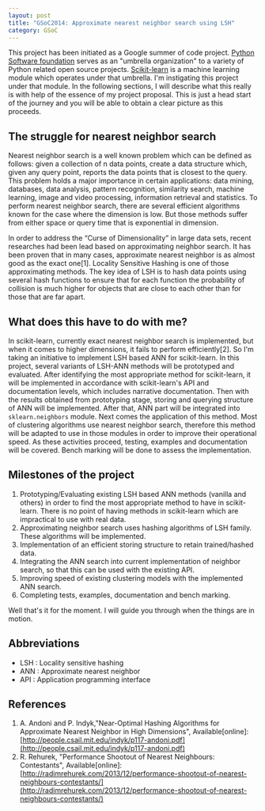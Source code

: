 ```yaml
---
layout: post
title: "GSoC2014: Approximate nearest neighbor search using LSH"
category: GSoC
---
```


This project has been initiated as a Google summer of code project. [Python Software foundation](https://www.python.org/) serves as an "umbrella organization" to a variety of Python related open source projects. [Scikit-learn](http://scikit-learn.org/stable/index.html) is a machine learning module which operates under that umbrella. I'm instigating this project under that module. In the following sections, I will describe what this really is with help of the essence of my project proposal. This is just a head start of the journey and you will be able to obtain a clear picture as this proceeds.

## The struggle for nearest neighbor search
Nearest neighbor search is a well known problem which can be defined as follows: given a collection of n data points, create a data structure which, given any query point, reports the data points that is closest to the query. This problem holds a major importance in certain applications: data mining, databases, data analysis, pattern recognition, similarity search, machine learning, image and video processing, information retrieval and statistics. To perform nearest neighbor search, there are several efficient algorithms known for the case where the dimension is low. But those methods suffer from either space or query time that is exponential in dimension.

In order to address the “Curse of Dimensionality” in large data sets, recent researches had been lead based on approximating neighbor search. It has been proven that in many cases, approximate nearest neighbor is as almost good as the exact one[1]. Locality Sensitive Hashing is one of those approximating methods. The key idea of LSH is to hash data points using several hash functions to ensure that for each function the probability of collision is much higher for objects that are close to each other than for those that are far apart.

## What does this have to do with me?
In scikit-learn, currently exact nearest neighbor search is implemented, but when it comes to higher dimensions, it fails to perform efficiently[2]. So I'm taking an initiative to implement LSH based ANN for scikit-learn. In this project, several variants of LSH-ANN methods will be prototyped and evaluated. After identifying the most appropriate method for scikit-learn, it will be implemented in accordance with scikit-learn's API and documentation levels, which includes narrative documentation. Then with the results obtained from prototyping stage, storing and querying structure of ANN will be implemented. After that, ANN part will be integrated into `sklearn.neighbors` module. Next comes the application of this method. Most of clustering algorithms use nearest neighbor search, therefore this method will be adapted to use in those modules in order to improve their operational speed. As these activities proceed, testing, examples and documentation will be covered. Bench marking will be done to assess the implementation.

## Milestones of the project
1. Prototyping/Evaluating existing LSH based ANN methods (vanilla and others) in order to find the most appropriate method to have in scikit-learn. There is no point of having methods in scikit-learn which are impractical to use with real data.
2. Approximating neighbor search uses hashing algorithms of LSH family. These algorithms will be implemented.
3. Implementation of an efficient storing structure to retain trained/hashed data.
4. Integrating the ANN search into current implementation of neighbor search, so that this can be used with the existing API.
5. Improving speed of existing clustering models with the implemented ANN search.
6. Completing tests, examples, documentation and bench marking.

Well that's it for the moment. I will guide you through when the things are in motion. 

## Abbreviations
* LSH : Locality sensitive hashing
* ANN : Approximate nearest neighbor
* API : Application programming interface

## References
1. A. Andoni and P. Indyk,"Near-Optimal Hashing Algorithms for Approximate Nearest Neighbor in High Dimensions", Available[online]:[http://people.csail.mit.edu/indyk/p117-andoni.pdf](http://people.csail.mit.edu/indyk/p117-andoni.pdf)
2. R. Rehurek, "Performance Shootout of Nearest Neighbours: Contestants", Available[online]:[http://radimrehurek.com/2013/12/performance-shootout-of-nearest-neighbours-contestants/](http://radimrehurek.com/2013/12/performance-shootout-of-nearest-neighbours-contestants/)
